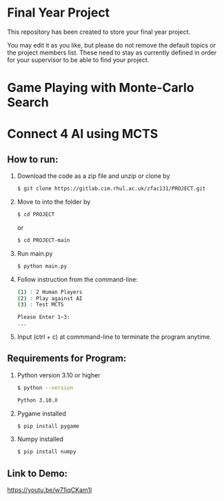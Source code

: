 # Final Year Project

This repository has been created to store your final year project.

You may edit it as you like, but please do not remove the default topics or the project members list. These need to stay as currently defined in order for your supervisor to be able to find your project.


# Game Playing with Monte-Carlo Search
# Connect 4 AI using MCTS
## How to run:
 1. Download the code as a zip file and unzip or clone by
    ```bash
    $ git clone https://gitlab.cim.rhul.ac.uk/zfac131/PROJECT.git
    ```
 2. Move to into the folder by
    ```bash
    $ cd PROJECT
    ```
    or
    ```bash
    $ cd PROJECT-main
    ```

 3. Run main.py
    ```bash
    $ python main.py
    ```

 4. Follow instruction from the command-line:
    ```bash
    (1) : 2 Human Players
    (2) : Play against AI
    (3) : Test MCTS
    
    Please Enter 1~3:
    ...
    ```
 5. Input (ctrl + c) at commmand-line to terminate the program anytime.


## Requirements for Program:
 1. Python version 3.10 or higher
      ```bash
      $ python --version

      Python 3.10.X
      ```
 2. Pygame installed
     ```bash
    $ pip install pygame
      ```

 3. Numpy installed
      ```bash
      $ pip install numpy
      ```

## Link to Demo:
https://youtu.be/w71iqCKam1I